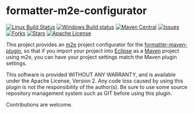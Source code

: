 # formatter-m2e-configurator

[![Linux Build Status](https://travis-ci.org/revelc/formatter-m2e-configurator.svg)](https://travis-ci.org/revelc/formatter-m2e-configurator)
[![Windows Build status](https://ci.appveyor.com/api/projects/status/j3cd0dwqlyu0iv2y?svg=true)](https://ci.appveyor.com/project/velo/formatter-m2e-configurator)
[![Maven Central](https://maven-badges.herokuapp.com/maven-central/net.revelc.code.formatter/formatter-m2e-configurator/badge.svg)](https://maven-badges.herokuapp.com/maven-central/net.revelc.code.formatter/formatter-m2e-configurator/)
[![Issues](https://img.shields.io/github/issues/revelc/formatter-m2e-configurator.svg)](https://github.com/revelc/formatter-m2e-configurator/issues)
[![Forks](https://img.shields.io/github/forks/revelc/formatter-m2e-configurator.svg)](https://github.com/revelc/formatter-m2e-configurator/network)
[![Stars](https://img.shields.io/github/stars/revelc/formatter-m2e-configurator.svg)](https://github.com/revelc/formatter-m2e-configurator/stargazers)
[![Apache License](http://img.shields.io/badge/license-ASL-blue.svg)](https://github.com/revelc/formatter-m2e-configurator/blob/master/LICENSE)

This project provides an [m2e] project configurator for the
[formatter-maven-plugin], so that if you import your project into [Eclipse] as
a [Maven] project using m2e, you can have your project settings match the Maven
plugin settings.

This software is provided WITHOUT ANY WARRANTY, and is available under the
Apache License, Version 2. Any code loss caused by using this plugin is not the
responsibility of the author(s). Be sure to use some source repository
management system such as GIT before using this plugin.

Contributions are welcome.

[Eclipse]: https://eclipse.org
[Maven]: https://maven.apache.org
[m2e]: https://eclipse.org/m2e
[formatter-maven-plugin]: https://github.com/revelc/formatter-maven-plugin
[related1]: http://wiki.eclipse.org/M2E_extension_development_environment
[related2]: http://wiki.eclipse.org/Submitting_M2E_marketplace_entries
[related3]: http://www.eclipse.org/forums/index.php/t/478639/0/unread/
[related4]: http://www.vogella.com/articles/EclipsePreferences/article.html
